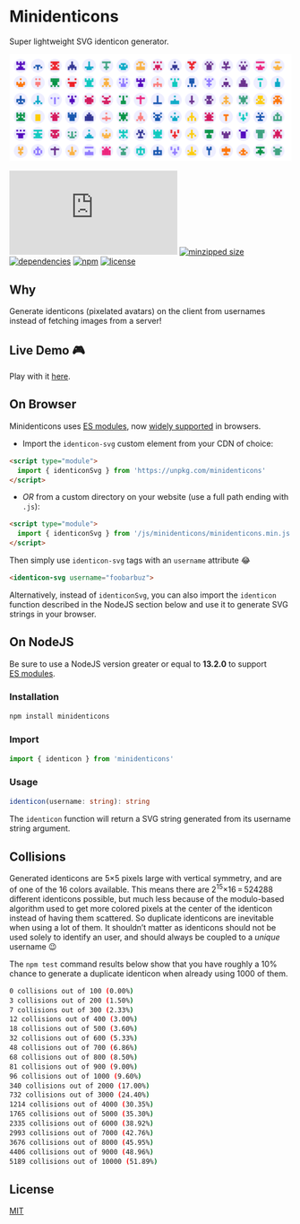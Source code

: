 # Minidenticons

Super lightweight SVG identicon generator.

[![Minidenticons](minidenticons.png)](https://laurentpayot.github.io/minidenticons/)

![brotli size](https://badgen.net/badgesize/brotli/laurentpayot/minidenticons/main/minidenticons.min.js)
[![minzipped size](https://badgen.net/bundlephobia/minzip/minidenticons)](https://bundlephobia.com/result?p=minidenticons)
[![dependencies](https://badgen.net/david/dep/laurentpayot/minidenticons)](https://david-dm.org/laurentpayot/minidenticons)
[![npm](https://badgen.net/npm/v/minidenticons)](https://www.npmjs.com/package/minidenticons)
[![license](https://badgen.net/github/license/laurentpayot/minidenticons)](https://github.com/laurentpayot/minidenticons/blob/main/LICENSE)

## Why

Generate identicons (pixelated avatars) on the client from usernames instead of fetching images from a server!

## Live Demo :video_game:

Play with it [here](https://laurentpayot.github.io/minidenticons/).

## On Browser

Minidenticons uses [ES modules](https://jakearchibald.com/2017/es-modules-in-browsers/), now [widely supported](https://caniuse.com/es6-module) in browsers.

- Import the `identicon-svg` custom element from your CDN of choice:

```html
<script type="module">
  import { identiconSvg } from 'https://unpkg.com/minidenticons'
</script>
```

- *OR* from a custom directory on your website (use a full path ending with `.js`):

```html
<script type="module">
  import { identiconSvg } from '/js/minidenticons/minidenticons.min.js'
</script>
```

Then simply use `identicon-svg` tags with an `username` attribute :joy:

```html
<identicon-svg username="foobarbuz">
```

Alternatively, instead of `identiconSvg`, you can also import the `identicon` function described in the NodeJS section below and use it to generate SVG strings in your browser.

## On NodeJS

Be sure to use a NodeJS version greater or equal to **13.2.0** to support [ES modules](https://nodejs.org/api/esm.html).

### Installation

```bash
npm install minidenticons
```

### Import

```javascript
import { identicon } from 'minidenticons'
```

### Usage

```typescript
identicon(username: string): string
```

The `identicon` function will return a SVG string generated from its username string argument.

## Collisions

Generated identicons are 5×5 pixels large with vertical symmetry, and are of one of the 16 colors available.
This means there are 2<sup>15</sup>×16 = 524288 different identicons possible, but much less because of the modulo-based algorithm used to get more colored pixels at the center of the identicon instead of having them scattered. So duplicate identicons are inevitable when using a lot of them. It shouldn’t matter as identicons should not be used solely to identify an user, and should always be coupled to a *unique* username :wink:

The `npm test` command results below show that you have roughly a 10% chance to generate a duplicate identicon when already using 1000 of them.

```bash
0 collisions out of 100 (0.00%)
3 collisions out of 200 (1.50%)
7 collisions out of 300 (2.33%)
12 collisions out of 400 (3.00%)
18 collisions out of 500 (3.60%)
32 collisions out of 600 (5.33%)
48 collisions out of 700 (6.86%)
68 collisions out of 800 (8.50%)
81 collisions out of 900 (9.00%)
96 collisions out of 1000 (9.60%)
340 collisions out of 2000 (17.00%)
732 collisions out of 3000 (24.40%)
1214 collisions out of 4000 (30.35%)
1765 collisions out of 5000 (35.30%)
2335 collisions out of 6000 (38.92%)
2993 collisions out of 7000 (42.76%)
3676 collisions out of 8000 (45.95%)
4406 collisions out of 9000 (48.96%)
5189 collisions out of 10000 (51.89%)
```

## License

[MIT](https://github.com/laurentpayot/minidenticons/blob/main/LICENSE)
